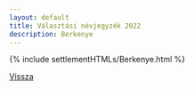 ```yaml
---
layout: default
title: Választási névjegyzék 2022
description: Berkenye
---
```


{% include settlementHTMLs/Berkenye.html %}

[Vissza](./)